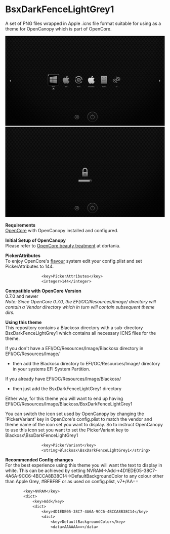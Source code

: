 # BsxDarkFenceLightGrey1
A set of PNG files wrapped in Apple .icns file format suitable for using as a theme for OpenCanopy which is part of OpenCore.

<img src="https://github.com/blackosx/BsxDarkFenceLightGrey1/blob/main/preview_ui.jpg" alt="theme_preview" border="0">

<img src="https://github.com/blackosx/BsxDarkFenceLightGrey1/blob/main/preview_password.jpg" alt="theme_preview" border="0">

**Requirements**<br>
[OpenCore](https://github.com/acidanthera/OpenCorePkg) with OpenCanopy installed and configured.

**Initial Setup of OpenCanopy**<br>
Please refer to [OpenCore beauty treatment](https://dortania.github.io/OpenCore-Post-Install/cosmetic/gui.html#setting-up-opencore-s-gui) at dortania.

**PickerAttributes**<br>
To enjoy OpenCore's [flavour](https://github.com/acidanthera/OpenCorePkg/blob/master/Docs/Flavours.md) system edit your config.plist and set PickerAttributes to 144.

```
                <key>PickerAttributes</key>
                <integer>144</integer>
```

**Compatible with OpenCore Version**<br>
0.7.0 and newer<br>
*Note: Since OpenCore 0.7.0, the EFI/OC/Resources/Image/ directory will contain a Vendor directory which in turn will contain subsequent theme dirs.*


**Using this theme**<br>
This repository contains a Blackosx directory with a sub-directory BsxDarkFenceLightGrey1 which contains all necessary ICNS files for the theme.

If you don't have a EFI/OC/Resources/Image/Blackosx directory in EFI/OC/Resources/Image/<br>
- then add the Blackosx directory to EFI/OC/Resources/Image/ directory in your systems EFI System Partition.

If you already have EFI/OC/Resources/Image/Blackosx/<br>
- then just add the BsxDarkFenceLightGrey1 directory

Either way, for this theme you will want to end up having
EFI/OC/Resources/Image/Blackosx/BsxDarkFenceLightGrey1

You can switch the icon set used by OpenCanopy by changing the 'PickerVariant' key in OpenCore's config.plist to match the vendor and theme name of the icon set you want to display. So to instruct OpenCanopy to use this icon set you want to set the PickerVariant key to Blackosx\BsxDarkFenceLightGrey1

```
                <key>PickerVariant</key>
                <string>Blackosx\BsxDarkFenceLightGrey1</string>
```

**Recommended Config changes**<br>
For the best experience using this theme you will want the text to display in white. This can be achieved by setting NVRAM->Add->4D1EDE05-38C7-4A6A-9CC6-4BCCA8B38C14->DefaultBackgroundColor to any colour other than Apple Grey, #BFBFBF or as used on config.plist, v7+/AA==

```
        <key>NVRAM</key>
        <dict>
            <key>Add</key>
            <dict>
                <key>4D1EDE05-38C7-4A6A-9CC6-4BCCA8B38C14</key>
                <dict>
                    <key>DefaultBackgroundColor</key>
                    <data>AAAAAA==</data>
```
